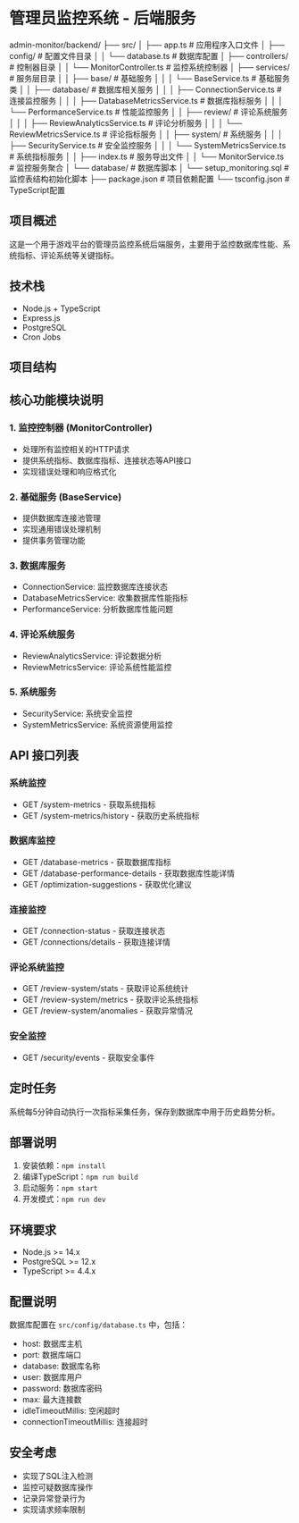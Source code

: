 # 管理员监控系统 - 后端服务

admin-monitor/backend/
├── src/
│ ├── app.ts # 应用程序入口文件
│ ├── config/ # 配置文件目录
│ │ └── database.ts # 数据库配置
│ ├── controllers/ # 控制器目录
│ │ └── MonitorController.ts # 监控系统控制器
│ ├── services/ # 服务层目录
│ │ ├── base/ # 基础服务
│ │ │ └── BaseService.ts # 基础服务类
│ │ ├── database/ # 数据库相关服务
│ │ │ ├── ConnectionService.ts # 连接监控服务
│ │ │ ├── DatabaseMetricsService.ts # 数据库指标服务
│ │ │ └── PerformanceService.ts # 性能监控服务
│ │ ├── review/ # 评论系统服务
│ │ │ ├── ReviewAnalyticsService.ts # 评论分析服务
│ │ │ └── ReviewMetricsService.ts # 评论指标服务
│ │ ├── system/ # 系统服务
│ │ │ ├── SecurityService.ts # 安全监控服务
│ │ │ └── SystemMetricsService.ts # 系统指标服务
│ │ ├── index.ts # 服务导出文件
│ │ └── MonitorService.ts # 监控服务聚合
│ └── database/ # 数据库脚本
│ └── setup_monitoring.sql # 监控表结构初始化脚本
├── package.json # 项目依赖配置
└── tsconfig.json # TypeScript配置

## 项目概述
这是一个用于游戏平台的管理员监控系统后端服务，主要用于监控数据库性能、系统指标、评论系统等关键指标。

## 技术栈
- Node.js + TypeScript
- Express.js
- PostgreSQL
- Cron Jobs

## 项目结构 

## 核心功能模块说明

### 1. 监控控制器 (MonitorController)
- 处理所有监控相关的HTTP请求
- 提供系统指标、数据库指标、连接状态等API接口
- 实现错误处理和响应格式化

### 2. 基础服务 (BaseService)
- 提供数据库连接池管理
- 实现通用错误处理机制
- 提供事务管理功能

### 3. 数据库服务
- ConnectionService: 监控数据库连接状态
- DatabaseMetricsService: 收集数据库性能指标
- PerformanceService: 分析数据库性能问题

### 4. 评论系统服务
- ReviewAnalyticsService: 评论数据分析
- ReviewMetricsService: 评论系统性能监控

### 5. 系统服务
- SecurityService: 系统安全监控
- SystemMetricsService: 系统资源使用监控

## API 接口列表

### 系统监控
- GET /system-metrics - 获取系统指标
- GET /system-metrics/history - 获取历史系统指标

### 数据库监控
- GET /database-metrics - 获取数据库指标
- GET /database-performance-details - 获取数据库性能详情
- GET /optimization-suggestions - 获取优化建议

### 连接监控
- GET /connection-status - 获取连接状态
- GET /connections/details - 获取连接详情

### 评论系统监控
- GET /review-system/stats - 获取评论系统统计
- GET /review-system/metrics - 获取评论系统指标
- GET /review-system/anomalies - 获取异常情况

### 安全监控
- GET /security/events - 获取安全事件



## 定时任务
系统每5分钟自动执行一次指标采集任务，保存到数据库中用于历史趋势分析。

## 部署说明
1. 安装依赖：`npm install`
2. 编译TypeScript：`npm run build`
3. 启动服务：`npm start`
4. 开发模式：`npm run dev`

## 环境要求
- Node.js >= 14.x
- PostgreSQL >= 12.x
- TypeScript >= 4.4.x

## 配置说明
数据库配置在 `src/config/database.ts` 中，包括：
- host: 数据库主机
- port: 数据库端口
- database: 数据库名称
- user: 数据库用户
- password: 数据库密码
- max: 最大连接数
- idleTimeoutMillis: 空闲超时
- connectionTimeoutMillis: 连接超时

## 安全考虑
- 实现了SQL注入检测
- 监控可疑数据库操作
- 记录异常登录行为
- 实现请求频率限制
